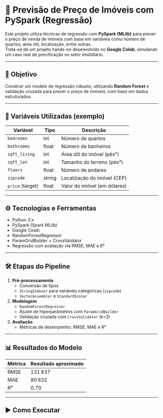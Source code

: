 # 🏡 Previsão de Preço de Imóveis com PySpark (Regressão)

Este projeto utiliza técnicas de regressão com **PySpark (MLlib)** para prever o preço de venda de imóveis com base em variáveis como número de quartos, área útil, localização, entre outras.  
Trata-se de um projeto hands-on desenvolvido no **Google Colab**, simulando um caso real de precificação no setor imobiliário.

---

## 🎯 Objetivo

Construir um modelo de regressão robusto, utilizando **Random Forest** e validação cruzada para prever o preço de imóveis, com base em dados estruturados.

---

## 📁 Variáveis Utilizadas (exemplo)

| Variável           | Tipo    | Descrição                       |
|--------------------|---------|---------------------------------|
| `bedrooms`         | int     | Número de quartos               |
| `bathrooms`        | float   | Número de banheiros             |
| `sqft_living`      | int     | Área útil do imóvel (pés²)      |
| `sqft_lot`         | int     | Tamanho do terreno (pés²)       |
| `floors`           | float   | Número de andares               |
| `zipcode`          | string  | Localização do imóvel (CEP)     |
| `price` (target)   | float   | Valor do imóvel (em dólares)    |

---

## ⚙️ Tecnologias e Ferramentas

- Python 3.x  
- PySpark (Spark MLlib)  
- Google Colab  
- RandomForestRegressor  
- ParamGridBuilder + CrossValidator  
- Regressão com avaliação via RMSE, MAE e R²

---

## 🛠️ Etapas do Pipeline

1. **Pré-processamento**
   - Conversão de tipos
   - `StringIndexer` para variáveis categóricas (`zipcode`)
   - `VectorAssembler` e `StandardScaler`
2. **Modelagem**
   - `RandomForestRegressor`
   - Ajuste de hiperparâmetros com `ParamGridBuilder`
   - Validação cruzada com `CrossValidator` (k=3)
3. **Avaliação**
   - Métricas de desempenho: RMSE, MAE e R²

---

## 📊 Resultados do Modelo

| Métrica | Resultado aproximado |
|---------|-----------------------|
| RMSE    | 131 837               |
| MAE     | 80 832                |
| R²      | 0.70                  |

---

## ▶️ Como Executar

